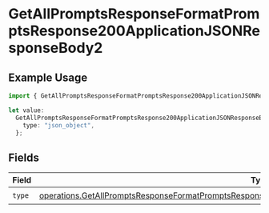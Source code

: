 # GetAllPromptsResponseFormatPromptsResponse200ApplicationJSONResponseBody2

## Example Usage

```typescript
import { GetAllPromptsResponseFormatPromptsResponse200ApplicationJSONResponseBody2 } from "@orq-ai/node/models/operations";

let value:
  GetAllPromptsResponseFormatPromptsResponse200ApplicationJSONResponseBody2 = {
    type: "json_object",
  };
```

## Fields

| Field                                                                                                                                                                                                                          | Type                                                                                                                                                                                                                           | Required                                                                                                                                                                                                                       | Description                                                                                                                                                                                                                    |
| ------------------------------------------------------------------------------------------------------------------------------------------------------------------------------------------------------------------------------ | ------------------------------------------------------------------------------------------------------------------------------------------------------------------------------------------------------------------------------ | ------------------------------------------------------------------------------------------------------------------------------------------------------------------------------------------------------------------------------ | ------------------------------------------------------------------------------------------------------------------------------------------------------------------------------------------------------------------------------ |
| `type`                                                                                                                                                                                                                         | [operations.GetAllPromptsResponseFormatPromptsResponse200ApplicationJSONResponseBodyItems3VersionsType](../../models/operations/getallpromptsresponseformatpromptsresponse200applicationjsonresponsebodyitems3versionstype.md) | :heavy_check_mark:                                                                                                                                                                                                             | N/A                                                                                                                                                                                                                            |